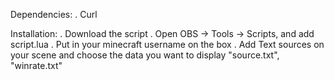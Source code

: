 Dependencies:
. Curl

Installation:
. Download the script
. Open OBS -> Tools -> Scripts, and add script.lua
. Put in your minecraft username on the box
. Add Text sources on your scene and choose the data you want to display "source.txt", "winrate.txt"
